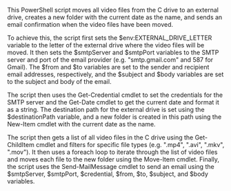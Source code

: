 This PowerShell script moves all video files from the C drive to an external drive, creates a new folder with the current date as the name, and sends an email confirmation when the video files have been moved.

To achieve this, the script first sets the $env:EXTERNAL_DRIVE_LETTER variable to the letter of the external drive where the video files will be moved. It then sets the $smtpServer and $smtpPort variables to the SMTP server and port of the email provider (e.g. "smtp.gmail.com" and 587 for Gmail). The $from and $to variables are set to the sender and recipient email addresses, respectively, and the $subject and $body variables are set to the subject and body of the email.

The script then uses the Get-Credential cmdlet to set the credentials for the SMTP server and the Get-Date cmdlet to get the current date and format it as a string. The destination path for the external drive is set using the $destinationPath variable, and a new folder is created in this path using the New-Item cmdlet with the current date as the name.

The script then gets a list of all video files in the C drive using the Get-ChildItem cmdlet and filters for specific file types (e.g. ".mp4", ".avi", ".mkv", ".mov"). It then uses a foreach loop to iterate through the list of video files and moves each file to the new folder using the Move-Item cmdlet. Finally, the script uses the Send-MailMessage cmdlet to send an email using the $smtpServer, $smtpPort, $credential, $from, $to, $subject, and $body variables.

